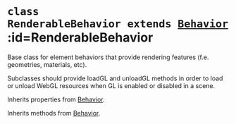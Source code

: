 
# <code>class <b>RenderableBehavior</b> extends [Behavior](Behavior.md)</code> :id=RenderableBehavior

Base class for element behaviors that provide rendering features (f.e. geometries, materials, etc).

Subclasses should provide loadGL and unloadGL methods in order to load or
unload WebGL resources when GL is enabled or disabled in a scene.



Inherits properties from [Behavior](Behavior.md).





Inherits methods from [Behavior](Behavior.md).


        